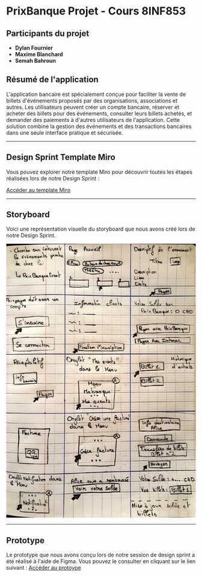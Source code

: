# PrixBanque Projet - Cours 8INF853

## **Participants du projet**

- **Dylan Fournier** 
- **Maxime Blanchard** 
- **Semah Bahroun** 

## **Résumé de l'application**

L'application bancaire est spécialement conçue pour faciliter la vente de billets d'événements proposés par des organisations, associations et autres. Les utilisateurs peuvent créer un compte bancaire, réserver et acheter des billets pour des événements, consulter leurs billets achetés, et demander des paiements à d'autres utilisateurs de l'application. Cette solution combine la gestion des événements et des transactions bancaires dans une seule interface pratique et sécurisée.

---

## **Design Sprint Template Miro**


Vous pouvez explorer notre template Miro pour découvrir toutes les étapes réalisées lors de notre Design Sprint :

[Accéder au template Miro](https://miro.com/app/board/uXjVKg5I5AM=/)

---

## **Storyboard**

Voici une représentation visuelle du storyboard que nous avons créé lors de notre Design Sprint.

![Storyboard](storyboard/storyboard.jpg)

---

## **Prototype**

Le prototype que nous avons conçu lors de notre session de design sprint a été réalisé à l'aide de Figma. Vous pouvez le consulter en cliquant sur le lien suivant : [Accéder au protoype](https://www.figma.com/proto/dREpwMjmqfHkZRedR2JI6P/Prototype-8INF853?node-id=0-1&t=jwHDESuVL3NaPOKF-1)

